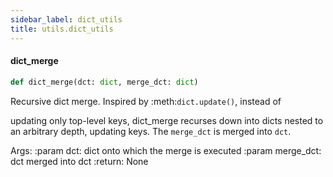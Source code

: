 ```yaml
---
sidebar_label: dict_utils
title: utils.dict_utils
---
```


#### dict\_merge

```python
def dict_merge(dct: dict, merge_dct: dict)
```

Recursive dict merge. Inspired by :meth:``dict.update()``, instead of

updating only top-level keys, dict_merge recurses down into dicts nested
to an arbitrary depth, updating keys. The ``merge_dct`` is merged into
``dct``.

Args:
    :param dct: dict onto which the merge is executed
    :param merge_dct: dct merged into dct
    :return: None


